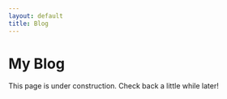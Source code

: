 ```yaml
---
layout: default
title: Blog
---
```


# My Blog

This page is under construction. Check back a little while later!
